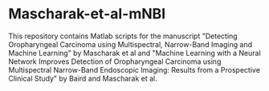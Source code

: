 # Mascharak-et-al-mNBI
This repository contains Matlab scripts for the manuscript "Detecting Oropharyngeal Carcinoma using Multispectral, Narrow-Band Imaging and Machine Learning" by Mascharak et al and "Machine Learning with a Neural Network Improves Detection of Oropharyngeal Carcinoma using Multispectral Narrow-Band Endoscopic Imaging: Results from a Prospective Clinical Study" by Baird and Mascharak et al. 
